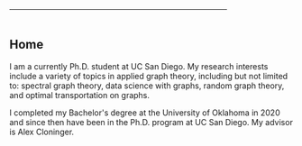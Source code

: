 <script type="text/javascript" id="MathJax-script" async
  src="https://cdn.jsdelivr.net/npm/mathjax@3/es5/tex-mml-chtml.js">
</script>

<center>
    <table style="height: 21px;" width="100%">
        <tbody>
            <tr>
            <td style="width: 33%;"><h3><a href="index.md"><center>Home</center></a></h4></td>
                <td style="width: 33%px;"><h3><a href="research.md"><center>Research</center></a></h4></td>
                <td style="width: 33%px;"><h3><a href="blog.md"><center>Blog</center></a></h4></td>
                <td style="width: 33%px;"><h3><a href="teaching.md"><center>Teaching</center></a></h4></td>
            </tr>
        </tbody>
    </table>
</center>

## Home

I am a currently Ph.D. student at UC San Diego. My research interests include a variety of topics in applied graph theory, including but not limited to: spectral graph theory, data science with graphs, random graph theory, and optimal transportation on graphs.

I completed my Bachelor's degree at the University of Oklahoma in 2020 and since then have been in the Ph.D. program at UC San Diego. My advisor is Alex Cloninger.

<!-- \\(\int_a^b f(x)\mathrm{d}x\\)

$$\int_a^b f(x)\mathrm{d}x $$ -->

